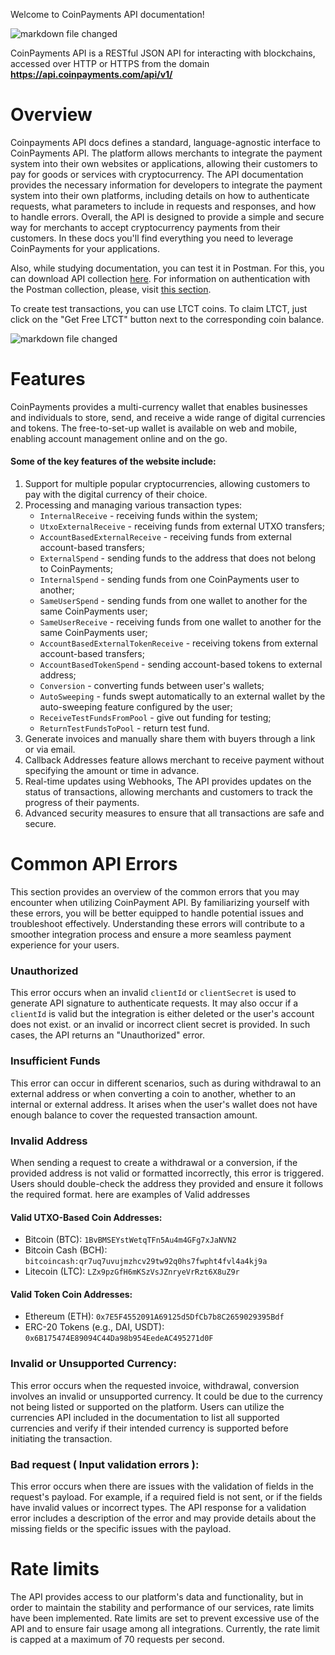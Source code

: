 Welcome to CoinPayments API documentation!

![markdown file changed](./charlie.png)

CoinPayments API is a RESTful JSON API for interacting with blockchains,
accessed over HTTP or HTTPS from the domain **https://api.coinpayments.com/api/v1/**

# Overview
Coinpayments API docs defines a standard, language-agnostic interface to CoinPayments API.
The platform allows merchants to integrate the payment system into their own websites or applications,
allowing their customers to pay for goods or services with cryptocurrency.
The API documentation provides the necessary information for developers to integrate the payment system into their own platforms,
including details on how to authenticate requests, what parameters to include in requests and responses, and how to handle errors.
Overall, the API is designed to provide a simple and secure way for merchants to accept cryptocurrency payments from their customers.
In these docs you'll find everything you need to leverage CoinPayments for your applications.

Also, while studying documentation, you can test it in Postman. For this, you can download API collection 
[here](https://www.postman.com/coinpayments/workspace/coinpayments-api-collection-v2/collection/17606477-9f869b92-cfa1-4571-8b6b-ff57fa18d946?action=share&creator=28654468).
For information on authentication with the Postman collection, please, visit [this section](#section/Authentication-for-Postman).

To create test transactions, you can use LTCT coins. To claim LTCT, just click on the "Get Free LTCT" button next to the
corresponding coin balance.

![markdown file changed](./free-ltct.png)

# Features
CoinPayments provides a multi-currency wallet that enables businesses and individuals to store, send,
and receive a wide range of digital currencies and tokens.
The free-to-set-up wallet is available on web and mobile, enabling account management online and on the go.

#### Some of the key features of the website include:
1. Support for multiple popular cryptocurrencies, allowing customers to pay with the digital currency of their choice.
2. Processing and managing various transaction types:
   - `InternalReceive` - receiving funds within the system;
   - `UtxoExternalReceive` - receiving funds from external UTXO transfers;
   - `AccountBasedExternalReceive` - receiving funds from external account-based transfers;
   - `ExternalSpend` - sending funds to the address that does not belong to CoinPayments;
   - `InternalSpend` - sending funds from one CoinPayments user to another;
   - `SameUserSpend` - sending funds from one wallet to another for the same CoinPayments user;
   - `SameUserReceive` - receiving funds from one wallet to another for the same CoinPayments user;
   - `AccountBasedExternalTokenReceive` - receiving tokens from external account-based transfers;
   - `AccountBasedTokenSpend` - sending account-based tokens to external address;
   - `Conversion` - converting funds between user's wallets;
   - `AutoSweeping` - funds swept automatically to an external wallet by the auto-sweeping feature configured by the user;
   - `ReceiveTestFundsFromPool` - give out funding for testing;
   - `ReturnTestFundsToPool` - return test fund.
3. Generate invoices and manually share them with buyers through a link or via email.
4. Callback Addresses feature allows merchant to receive payment without specifying the amount or time in advance.
5. Real-time updates using Webhooks, The API provides updates on the status of transactions, allowing merchants and customers to track the progress of their payments.
6. Advanced security measures to ensure that all transactions are safe and secure.


# Common API Errors
This section provides an overview of the common errors that you may encounter when utilizing CoinPayment API. By familiarizing yourself with these errors, you will be better equipped to handle potential issues and troubleshoot effectively. Understanding these errors will contribute to a smoother integration process and ensure a more seamless payment experience for your users.

### Unauthorized
This error occurs when an invalid `clientId` or `clientSecret` is used to generate API signature to authenticate requests. It may also occur if a `clientId` is valid but the integration is either deleted or the user's account does not exist. or an invalid or incorrect client secret is provided. In such cases, the API returns an "Unauthorized" error.

### Insufficient Funds
This error can occur in different scenarios, such as during withdrawal to an external address or when converting a coin to another, whether to an internal or external address. It arises when the user's wallet does not have enough balance to cover the requested transaction amount.

### Invalid Address
When sending a request to create a withdrawal or a conversion, if the provided address is not valid or formatted incorrectly, this error is triggered. Users should double-check the address they provided and ensure it follows the required format. here are examples of Valid addresses


#### Valid UTXO-Based Coin Addresses:
- Bitcoin (BTC): `1BvBMSEYstWetqTFn5Au4m4GFg7xJaNVN2`
- Bitcoin Cash (BCH): `bitcoincash:qr7uq7uvujmzhcv29tw92q0hs7fwpht4fvl4a4kj9a`
- Litecoin (LTC): `LZx9pzGfH6mKSzVsJZnryeVrRzt6X8uZ9r`

#### Valid Token Coin Addresses:
- Ethereum (ETH): `0x7E5F4552091A69125d5DfCb7b8C2659029395Bdf`
- ERC-20 Tokens (e.g., DAI, USDT): `0x6B175474E89094C44Da98b954EedeAC495271d0F`


### Invalid or Unsupported Currency:
This error occurs when the requested invoice, withdrawal, conversion involves an invalid or unsupported currency. It could be due to the currency not being listed or supported on the platform. Users can utilize the currencies API included in the documentation to list all supported currencies and verify if their intended currency is supported before initiating the transaction.

### Bad request ( Input validation errors ):
This error occurs when there are issues with the validation of fields in the request's payload. For example, if a required field is not sent, or if the fields have invalid values or incorrect types. The API response for a validation error includes a description of the error and may provide details about the missing fields or the specific issues with the payload.



# Rate limits
The API provides access to our platform's data and functionality, but in order to maintain the stability and performance of our services, rate limits have been implemented. Rate limits are set to prevent excessive use of the API and to ensure fair usage among all integrations.
Currently, the rate limit is capped at a maximum of 70 requests per second.

